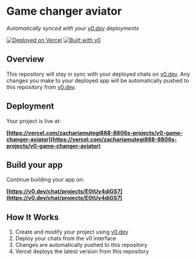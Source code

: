# Game changer aviator

*Automatically synced with your [v0.dev](https://v0.dev) deployments*

[![Deployed on Vercel](https://img.shields.io/badge/Deployed%20on-Vercel-black?style=for-the-badge&logo=vercel)](https://vercel.com/zachariamutegi888-8806s-projects/v0-game-changer-aviator)
[![Built with v0](https://img.shields.io/badge/Built%20with-v0.dev-black?style=for-the-badge)](https://v0.dev/chat/projects/E0tUy4diGS7)

## Overview

This repository will stay in sync with your deployed chats on [v0.dev](https://v0.dev).
Any changes you make to your deployed app will be automatically pushed to this repository from [v0.dev](https://v0.dev).

## Deployment

Your project is live at:

**[https://vercel.com/zachariamutegi888-8806s-projects/v0-game-changer-aviator](https://vercel.com/zachariamutegi888-8806s-projects/v0-game-changer-aviator)**

## Build your app

Continue building your app on:

**[https://v0.dev/chat/projects/E0tUy4diGS7](https://v0.dev/chat/projects/E0tUy4diGS7)**

## How It Works

1. Create and modify your project using [v0.dev](https://v0.dev)
2. Deploy your chats from the v0 interface
3. Changes are automatically pushed to this repository
4. Vercel deploys the latest version from this repository
